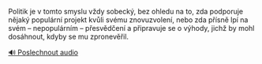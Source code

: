 
Politik je v tomto smyslu vždy sobecký, bez ohledu na to, zda podporuje nějaký populární projekt kvůli svému znovuzvolení, nebo zda přísně lpí na svém – nepopulárním – přesvědčení a připravuje se o výhody, jichž by mohl dosáhnout, kdyby se mu zpronevěřil.

[🔊 Poslechnout audio](/data/7-paragraphs/audio/chapter_145/para_012-Politik-je-v-tomto-smyslu-vdy-sobeck-bez-ohledu.mp3)
